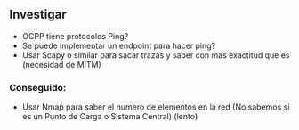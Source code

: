 ## Investigar

* OCPP tiene protocolos Ping?
* Se puede implementar un endpoint para hacer ping?
* Usar Scapy o similar para sacar trazas y saber con mas exactitud que es (necesidad de MITM)

### Conseguido:
* Usar Nmap para saber el numero de elementos en la red (No sabemos si es un Punto de Carga o Sistema Central) (lento)